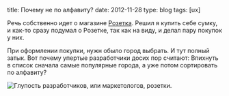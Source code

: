 title: Почему не по алфавиту?
date: 2012-11-28
type: blog
tags: [ux]

Речь собственно идет о магазине [Розетка](http://rozetka.com.ua/). Решил я купить себе сумку, и как-то сразу подумал о Розетке, так как на виду, и делал пару покупок у них. 

При оформлении покупки, нужн обыло город выбрать. И тут полный затык. Вот почему упертые разработчики досих пор считают: Впихнуть в список сначала самые популярные города, а уже потом сортировать по алфавиту?

![Глупость разработчиков, или маркетологов, розетки.](/static/files/rozetka.jpg)